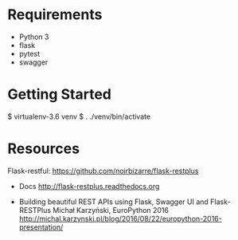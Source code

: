 Requirements
============

- Python 3
- flask
- pytest
- swagger

Getting Started
===============

$ virtualenv-3.6 venv
$ . ./venv/bin/activate

Resources
=========

Flask-restful: https://github.com/noirbizarre/flask-restplus

- Docs
  http://flask-restplus.readthedocs.org

- Building beautiful REST APIs using Flask, Swagger UI and Flask-RESTPlus
  Michał Karzyński, EuroPython 2016
  http://michal.karzynski.pl/blog/2016/08/22/europython-2016-presentation/


